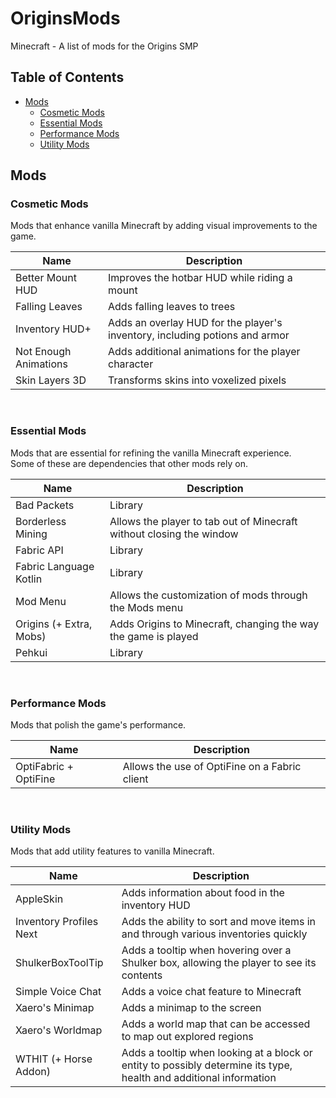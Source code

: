 # OriginsMods
Minecraft - A list of mods for the Origins SMP



## Table of Contents
- [Mods](#mods)
  - [Cosmetic Mods](#cosmetic-mods)
  - [Essential Mods](#essential-mods)
  - [Performance Mods](#performance-mods)
  - [Utility Mods](#utility-mods)




## Mods


### Cosmetic Mods
Mods that enhance vanilla Minecraft by adding visual improvements to the game.

Name | Description
---- | -----------
Better Mount HUD | Improves the hotbar HUD while riding a mount
Falling Leaves | Adds falling leaves to trees
Inventory HUD+ | Adds an overlay HUD for the player's inventory, including potions and armor
Not Enough Animations | Adds additional animations for the player character
Skin Layers 3D | Transforms skins into voxelized pixels
<br>


### Essential Mods
Mods that are essential for refining the vanilla Minecraft experience.<br>
Some of these are dependencies that other mods rely on.

Name | Description
---- | -----------
Bad Packets | Library
Borderless Mining | Allows the player to tab out of Minecraft without closing the window
Fabric API | Library
Fabric Language Kotlin | Library
Mod Menu | Allows the customization of mods through the Mods menu
Origins (+ Extra, Mobs) | Adds Origins to Minecraft, changing the way the game is played
Pehkui | Library
<br>

### Performance Mods
Mods that polish the game's performance.

Name | Description
---- | -----------
OptiFabric + OptiFine | Allows the use of OptiFine on a Fabric client
<br>


### Utility Mods
Mods that add utility features to vanilla Minecraft.

Name | Description
---- | -----------
AppleSkin | Adds information about food in the inventory HUD
Inventory Profiles Next | Adds the ability to sort and move items in and through various inventories quickly
ShulkerBoxToolTip | Adds a tooltip when hovering over a Shulker box, allowing the player to see its contents
Simple Voice Chat | Adds a voice chat feature to Minecraft
Xaero's Minimap | Adds a minimap to the screen
Xaero's Worldmap | Adds a world map that can be accessed to map out explored regions
WTHIT (+ Horse Addon) | Adds a tooltip when looking at a block or entity to possibly determine its type, health and additional information



